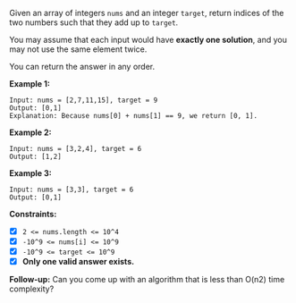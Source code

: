 Given an array of integers `nums` and an integer `target`, return indices of the two numbers such that they add up to `target`.

You may assume that each input would have **exactly one solution**, and you may not use the same element twice.

You can return the answer in any order.

**Example 1:**

```
Input: nums = [2,7,11,15], target = 9
Output: [0,1]
Explanation: Because nums[0] + nums[1] == 9, we return [0, 1].
```

**Example 2:**

```
Input: nums = [3,2,4], target = 6
Output: [1,2]
```

**Example 3:**

```
Input: nums = [3,3], target = 6
Output: [0,1]
```

**Constraints:**

- [x] `2 <= nums.length <= 10^4`
- [x] `-10^9 <= nums[i] <= 10^9`
- [x] `-10^9 <= target <= 10^9`
- [x] **Only one valid answer exists.**

**Follow-up:** Can you come up with an algorithm that is less than O(n2) time complexity?
